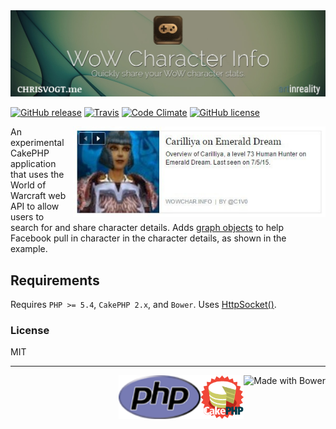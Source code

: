 <img src="webroot/img/wci-banner.jpg" alt="World of Warcraft Character Stats">

[![GitHub release](https://img.shields.io/github/release/chrisvogt/wowchar-info.svg?style=flat-square)]()
[![Travis](https://img.shields.io/travis/chrisvogt/wowchar-info.svg?style=flat-square)]()
[![Code Climate](https://img.shields.io/codeclimate/github/chrisvogt/wowchar-info.svg?style=flat-square)]()
[![GitHub license](https://img.shields.io/github/license/chrisvogt/wowchar-info.svg?style=flat-square)]()

<img src="webroot/img/preview.jpg" alt="Facebook share character preview" width="404" align="right"> An experimental CakePHP application that uses the World of Warcraft web API to allow users to search for and share character details. Adds [graph objects](http://ogp.me) to help Facebook pull in character in the character details, as shown in the example.

## Requirements

Requires `PHP >= 5.4`, `CakePHP 2.x`, and `Bower`. Uses [HttpSocket()](http://book.cakephp.org/2.0/en/core-utility-libraries/httpsocket.html).

### License

MIT

___
<img src="http://bower.io/img/bower-logo.svg" alt="Made with Bower" height="70" align="right"> <img src="webroot/img/cake-logo-smaller.png" alt="Made with CakePHP" height="70" align="right" /> <img src="webroot/img/php-med-trans.png" alt="Made with PHP" height="70" align="right">
